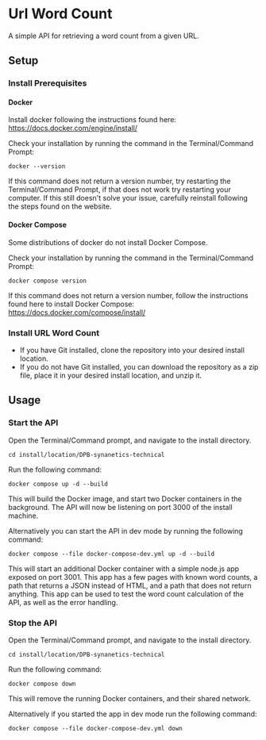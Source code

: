 # Url Word Count
A simple API for retrieving a word count from a given URL.

## Setup

### Install Prerequisites
#### Docker
Install docker following the instructions found here: https://docs.docker.com/engine/install/

Check your installation by running the command in the Terminal/Command Prompt:
```
docker --version
```
If this command does not return a version number, try restarting the Terminal/Command Prompt, if that does not work try restarting your computer.
If this still doesn't solve your issue, carefully reinstall following the steps found on the website.

#### Docker Compose
Some distributions of docker do not install Docker Compose.

Check your installation by running the command in the Terminal/Command Prompt:
```
docker compose version
```
If this command does not return a version number, follow the instructions found here to install Docker Compose: https://docs.docker.com/compose/install/

### Install URL Word Count
- If you have Git installed, clone the repository into your desired install location.
- If you do not have Git installed, you can download the repository as a zip file, place it in your desired install location, and unzip it.

## Usage

### Start the API
Open the Terminal/Command prompt, and navigate to the install directory.
```
cd install/location/DPB-synanetics-technical
```
Run the following command:
```
docker compose up -d --build
```
This will build the Docker image, and start two Docker containers in the background.
The API will now be listening on port 3000 of the install machine. 

Alternatively you can start the API in dev mode by running the following command:
```
docker compose --file docker-compose-dev.yml up -d --build
```
This will start an additional Docker container with a simple node.js app exposed on port 3001.
This app has a few pages with known word counts, a path that returns a JSON instead of HTML, and a path that does not return anything.
This app can be used to test the word count calculation of the API, as well as the error handling.

### Stop the API
Open the Terminal/Command prompt, and navigate to the install directory.
```
cd install/location/DPB-synanetics-technical
```
Run the following command:
```
docker compose down
```
This will remove the running Docker containers, and their shared network.

Alternatively if you started the app in dev mode run the following command:
```
docker compose --file docker-compose-dev.yml down
```
